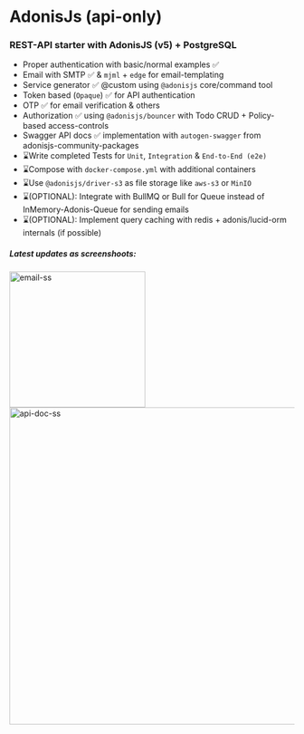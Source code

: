 # AdonisJs (api-only)

### REST-API starter with AdonisJS (v5) + PostgreSQL

- Proper authentication with basic/normal examples ✅
- Email with SMTP ✅ & `mjml` + `edge` for email-templating
- Service generator ✅ @custom using `@adonisjs` core/command tool
- Token based (`Opaque`) ✅ for API authentication
- OTP ✅ for email verification & others
- Authorization ✅ using `@adonisjs/bouncer` with Todo CRUD + Policy-based access-controls
- Swagger API docs ✅ implementation with `autogen-swagger` from adonisjs-community-packages
- ⌛Write completed Tests for `Unit`, `Integration` & `End-to-End (e2e)`
- ⌛Compose with `docker-compose.yml` with additional containers
- ⌛Use `@adonisjs/driver-s3` as file storage like `aws-s3` or `MinIO`
- ⌛(OPTIONAL): Integrate with BullMQ or Bull for Queue instead of InMemory-Adonis-Queue for sending emails
- ⌛(OPTIONAL): Implement query caching with redis + adonis/lucid-orm internals (if possible)

##### Latest updates as screenshoots:
<div width="100%">
  <img width="240" align="left" src="https://github.com/mahabubx7/adonis-api-starter/assets/122348996/98fe1d4d-1a93-4f45-8f07-b7bed2020f96" alt="email-ss" />
  <img width="560" align="right" src="https://github.com/mahabubx7/adonis-api-starter/assets/122348996/5ad17ee9-1f8d-4ae4-b187-6a9fb6b9132e" alt="api-doc-ss" />
</div>

